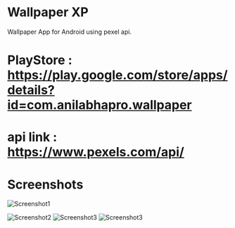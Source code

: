 # Wallpaper XP
 Wallpaper App for Android using pexel api.
 # PlayStore : https://play.google.com/store/apps/details?id=com.anilabhapro.wallpaper
 # api link : https://www.pexels.com/api/
 
# Screenshots
![Screenshot1](https://github.com/anilabha/Wallpaper_App_Android/blob/main/Screenshot_1.png) 

![Screenshot2](https://github.com/anilabha/Wallpaper_App_Android/blob/main/Screenshot_2.png) 
![Screenshot3](https://github.com/anilabha/Wallpaper_App_Android/blob/main/Screenshot_3.png)
![Screenshot3](https://github.com/anilabha/Wallpaper_App_Android/blob/main/Screenshot_4.png)

 
